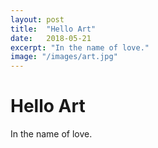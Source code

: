 ```yaml
---
layout: post
title:  "Hello Art"
date:   2018-05-21
excerpt: "In the name of love."
image: "/images/art.jpg"
---
```


# Hello Art

In the name of love.
